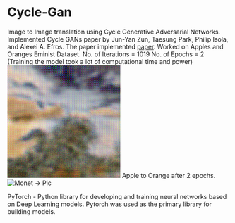# Cycle-Gan

Image to Image translation using Cycle Generative Adversarial Networks. Implemented Cycle GANs paper by Jun-Yan Zun, Taesung Park, Philip Isola, and Alexei A. Efros. The paper implemented [paper](https://arxiv.org/pdf/1703.10593.pdf). Worked on Apples and Oranges Eminist Dataset.
No. of Iterations = 1019
No. of Epochs = 2 (Training the model took a lot of computational time and power)
![Pic -> Monet](saved_images/monet_600.png)
Apple to Orange after 2 epochs.
![Monet -> Pic](saved_images/pic_600.png)

PyTorch - Python library for developing and training neural networks based on Deep Learning models. Pytorch was used as the primary library for building models.


